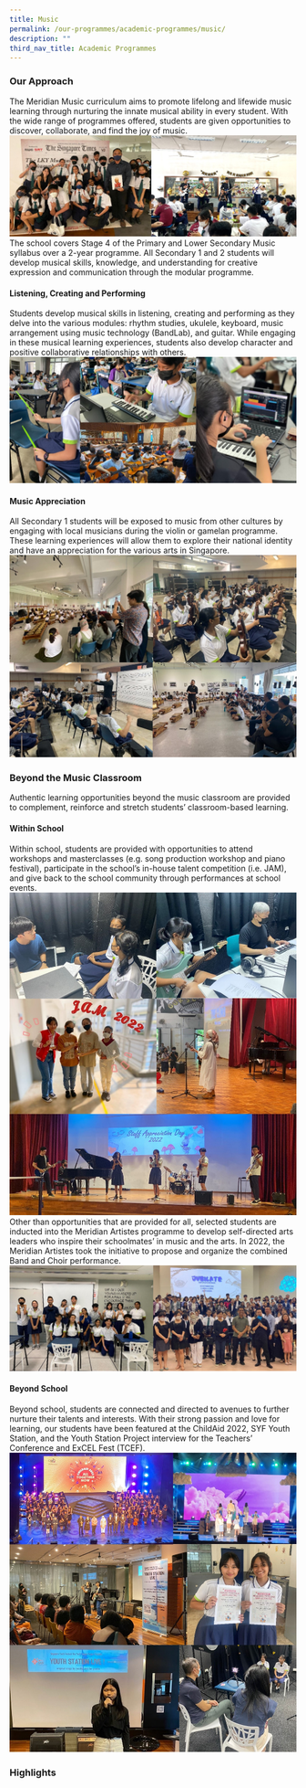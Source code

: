 ```yaml
---
title: Music
permalink: /our-programmes/academic-programmes/music/
description: ""
third_nav_title: Academic Programmes
---
```

### Our Approach
The Meridian Music curriculum aims to promote lifelong and lifewide music learning through nurturing the innate musical ability in every student. With the wide range of programmes offered, students are given opportunities to discover, collaborate, and find the joy of music.
![](/images/Departments/Music/Music01.jpg)
The school covers Stage 4 of the Primary and Lower Secondary Music syllabus over a 2-year programme. All Secondary 1 and 2 students will develop musical skills, knowledge, and understanding for creative expression and communication through the modular programme.

#### Listening, Creating and Performing
Students develop musical skills in listening, creating and performing as they delve into the various modules: rhythm studies, ukulele, keyboard, music arrangement using music technology (BandLab), and guitar. While engaging in these musical learning experiences, students also develop character and positive collaborative relationships with others.
![](/images/Departments/Music/Music02.jpg)

#### Music Appreciation
All Secondary 1 students will be exposed to music from other cultures by engaging with local musicians during the violin or gamelan programme. These learning experiences will allow them to explore their national identity and have an appreciation for the various arts in Singapore.
![](/images/Departments/Music/Music03.jpg)

### Beyond the Music Classroom
Authentic learning opportunities beyond the music classroom are provided to complement, reinforce and stretch students’ classroom-based learning.

#### Within School
Within school, students are provided with opportunities to attend workshops and masterclasses (e.g. song production workshop and piano festival), participate in the school’s in-house talent competition (i.e. JAM), and give back to the school community through performances at school events.
![](/images/Departments/Music/Music04.jpg)
Other than opportunities that are provided for all, selected students are inducted into the Meridian Artistes programme to develop self-directed arts leaders who inspire their schoolmates’ in music and the arts. In 2022, the Meridian Artistes took the initiative to propose and organize the combined Band and Choir performance.
![](/images/Departments/Music/Music05.jpg)

#### Beyond School
Beyond school, students are connected and directed to avenues to further nurture their talents and interests. With their strong passion and love for learning, our students have been featured at the ChildAid 2022, SYF Youth Station, and the Youth Station Project interview for the Teachers’ Conference and ExCEL Fest (TCEF).
![](/images/Departments/Music/Music06.jpg)


### Highlights


